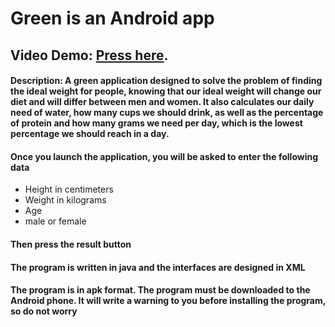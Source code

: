 # Green is an Android app
 ## Video Demo: [Press here](https://youtu.be/odi0jbYRuy4).
#### Description:  A green application designed to solve the problem of finding the ideal weight for people, knowing that our ideal weight will change our diet and will differ between men and women. It also calculates our daily need of water, how many cups we should drink, as well as the percentage of protein and how many grams we need per day, which is the lowest percentage we should reach in a day.
  #### Once you launch the application, you will be asked to enter the following data
  - Height in centimeters
  - Weight in kilograms
  - Age
  - male or female
  #### Then press the result button
  #### The program is written in java and the interfaces are designed in XML
  
#### The program is in apk format. The program must be downloaded to the Android phone. It will write a warning to you before installing the program, so do not worry
